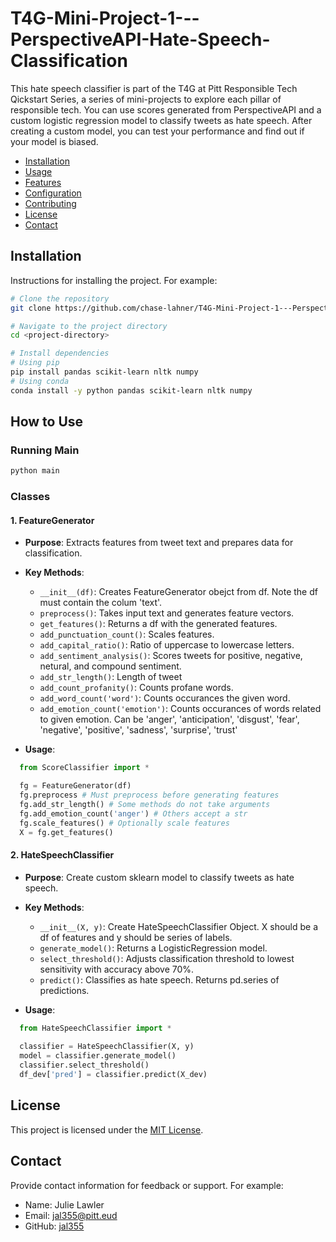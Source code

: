 # T4G-Mini-Project-1---PerspectiveAPI-Hate-Speech-Classification

This hate speech classifier is part of the T4G at Pitt Responsible Tech Qickstart Series, a series of mini-projects to explore each pillar of responsible tech. You can use scores generated from PerspectiveAPI and a custom logistic regression model to classify tweets as hate speech. After creating a custom model, you can test your performance and find out if your model is biased.
 
- [Installation](#installation)
- [Usage](#usage)
- [Features](#features)
- [Configuration](#configuration)
- [Contributing](#contributing)
- [License](#license)
- [Contact](#contact)

## Installation

Instructions for installing the project. For example:

```bash
# Clone the repository
git clone https://github.com/chase-lahner/T4G-Mini-Project-1---PerspectiveAPI-Hate-Speech-Classification

# Navigate to the project directory
cd <project-directory>

# Install dependencies
# Using pip
pip install pandas scikit-learn nltk numpy
# Using conda
conda install -y python pandas scikit-learn nltk numpy
```

## How to Use

### Running Main 

```bash
python main
```

### Classes 

#### 1. FeatureGenerator
- **Purpose**: Extracts features from tweet text and prepares data for classification.
- **Key Methods**:
  - `__init__(df)`: Creates FeatureGenerator obejct from df. Note the df must contain the colum 'text'.
  - `preprocess()`: Takes input text and generates feature vectors.
  - `get_features()`: Returns a df with the generated features.
  - `add_punctuation_count()`: Scales features.
  - `add_capital_ratio()`: Ratio of uppercase to lowercase letters.
  - `add_sentiment_analysis()`: Scores tweets for positive, negative, netural, and compound sentiment.
  - `add_str_length()`: Length of tweet
  - `add_count_profanity()`: Counts profane words.
  - `add_word_count('word')`: Counts occurances the given word.
  - `add_emotion_count('emotion')`: Counts occurances of words related to given emotion. Can be 'anger', 'anticipation', 'disgust', 'fear', 'negative', 'positive', 'sadness', 'surprise', 'trust'

- **Usage**: 
```python
  from ScoreClassifier import *

  fg = FeatureGenerator(df) 
  fg.preprocess # Must preprocess before generating features
  fg.add_str_length() # Some methods do not take arguments
  fg.add_emotion_count('anger') # Others accept a str
  fg.scale_features() # Optionally scale features
  X = fg.get_features()
```
#### 2. HateSpeechClassifier
- **Purpose**: Create custom sklearn model to classify tweets as hate speech. 
- **Key Methods**:
  - `__init__(X, y)`: Create HateSpeechClassifier Object. X should be a df of features and y should be series of labels. 
  - `generate_model()`: Returns a LogisticRegression model.
  - `select_threshold()`: Adjusts classification threshold to lowest sensitivity with accuracy above 70%. 
  - `predict()`: Classifies as hate speech. Returns pd.series of predictions.

- **Usage**: 
```python
  from HateSpeechClassifier import *
  
  classifier = HateSpeechClassifier(X, y)
  model = classifier.generate_model()
  classifier.select_threshold() 
  df_dev['pred'] = classifier.predict(X_dev)
```


## License

This project is licensed under the [MIT License](LICENSE).

## Contact

Provide contact information for feedback or support. For example:

- Name: Julie Lawler
- Email: jal355@pitt.eud
- GitHub: [jal355](https://github.com/jal355)